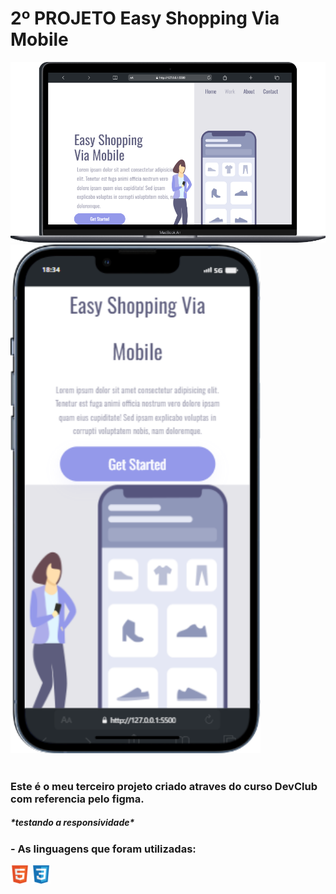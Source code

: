 <h1> 2º PROJETO Easy Shopping Via Mobile </h1>
 
<img src="https://github.com/FelipeAz01/Easy-Shopping-Via-Mobile/blob/main/img/Pc.png?raw=true"  />
<img src="https://github.com/FelipeAz01/Easy-Shopping-Via-Mobile/blob/main/img/mobile.png?raw=true" alt="Imag-Phone" width="400px"/>
<br>
<br>

<h3> Este é o meu terceiro projeto criado atraves do curso DevClub com referencia pelo figma. </h3>

<h5> *testando a responsividade* </h5>

<h3> - As linguagens que foram utilizadas: </h3>

<img src="https://raw.githubusercontent.com/devicons/devicon/6910f0503efdd315c8f9b858234310c06e04d9c0/icons/html5/html5-original.svg" width="30px" /> <img src="https://raw.githubusercontent.com/devicons/devicon/6910f0503efdd315c8f9b858234310c06e04d9c0/icons/css3/css3-original.svg" width="30px" />

